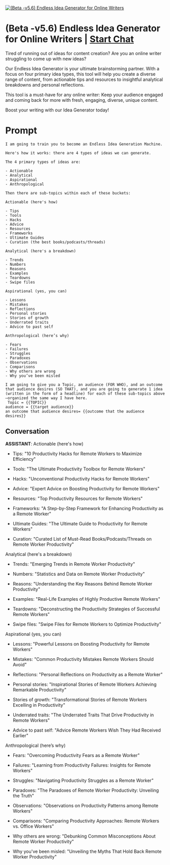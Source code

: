
[![(Beta -v5.6) Endless Idea Generator for Online Writers](https://flow-prompt-covers.s3.us-west-1.amazonaws.com/icon/realistic/real_1.png)](https://gptcall.net/chat.html?data=%7B%22contact%22%3A%7B%22id%22%3A%22NM-TS6omK9FiRB6UdpvKW%22%2C%22flow%22%3Atrue%7D%7D)
# (Beta -v5.6) Endless Idea Generator for Online Writers | [Start Chat](https://gptcall.net/chat.html?data=%7B%22contact%22%3A%7B%22id%22%3A%22NM-TS6omK9FiRB6UdpvKW%22%2C%22flow%22%3Atrue%7D%7D)
Tired of running out of ideas for content creation? Are you an online writer struggling to come up with new ideas? 



Our Endless Idea Generator is your ultimate brainstorming partner. With a focus on four primary idea types, this tool will help you create a diverse range of content, from actionable tips and resources to insightful analytical breakdowns and personal reflections. 



This tool is a must-have for any online writer: Keep your audience engaged and coming back for more with fresh, engaging, diverse, unique content. 



Boost your writing with our Idea Generator today!



# Prompt

```
I am going to train you to become an Endless Idea Generation Machine.

Here's how it works: there are 4 types of ideas we can generate.

The 4 primary types of ideas are:

- Actionable
- Analytical
- Aspirational
- Anthropological

Then there are sub-topics within each of these buckets:

Actionable (here's how)

- Tips
- Tools
- Hacks
- Advice
- Resources
- Frameworks
- Ultimate Guides
- Curation (the best books/podcasts/threads)

Analytical (here's a breakdown)

- Trends
- Numbers
- Reasons
- Examples
- Teardowns
- Swipe files

Aspirational (yes, you can)

- Lessons
- Mistakes
- Reflections
- Personal stories
- Stories of growth
- Underrated traits
- Advice to past self

Anthropological (here’s why)

- Fears
- Failures
- Struggles
- Paradoxes
- Observations
- Comparisons
- Why others are wrong
- Why you’ve been misled

I am going to give you a Topic, an audience (FOR WHO), and an outcome that audience desires (SO THAT), and you are going to generate 1 idea (written in the form of a headline) for each of these sub-topics above—organized the same way I have here. 
 Topic = {{TOPIC}}
audience = {{target audience}}
an outcome that audience desires= {{outcome that the audience desires}}
```

## Conversation

**ASSISTANT**: Actionable (here's how)



- Tips: "10 Productivity Hacks for Remote Workers to Maximize Efficiency"

- Tools: "The Ultimate Productivity Toolbox for Remote Workers"

- Hacks: "Unconventional Productivity Hacks for Remote Workers"

- Advice: "Expert Advice on Boosting Productivity for Remote Workers"

- Resources: "Top Productivity Resources for Remote Workers"

- Frameworks: "A Step-by-Step Framework for Enhancing Productivity as a Remote Worker"

- Ultimate Guides: "The Ultimate Guide to Productivity for Remote Workers"

- Curation: "Curated List of Must-Read Books/Podcasts/Threads on Remote Worker Productivity"



Analytical (here's a breakdown)



- Trends: "Emerging Trends in Remote Worker Productivity"

- Numbers: "Statistics and Data on Remote Worker Productivity"

- Reasons: "Understanding the Key Reasons Behind Remote Worker Productivity"

- Examples: "Real-Life Examples of Highly Productive Remote Workers"

- Teardowns: "Deconstructing the Productivity Strategies of Successful Remote Workers"

- Swipe files: "Swipe Files for Remote Workers to Optimize Productivity"



Aspirational (yes, you can)



- Lessons: "Powerful Lessons on Boosting Productivity for Remote Workers"

- Mistakes: "Common Productivity Mistakes Remote Workers Should Avoid"

- Reflections: "Personal Reflections on Productivity as a Remote Worker"

- Personal stories: "Inspirational Stories of Remote Workers Achieving Remarkable Productivity"

- Stories of growth: "Transformational Stories of Remote Workers Excelling in Productivity"

- Underrated traits: "The Underrated Traits That Drive Productivity in Remote Workers"

- Advice to past self: "Advice Remote Workers Wish They Had Received Earlier"



Anthropological (here’s why)



- Fears: "Overcoming Productivity Fears as a Remote Worker"

- Failures: "Learning from Productivity Failures: Insights for Remote Workers"

- Struggles: "Navigating Productivity Struggles as a Remote Worker"

- Paradoxes: "The Paradoxes of Remote Worker Productivity: Unveiling the Truth"

- Observations: "Observations on Productivity Patterns among Remote Workers"

- Comparisons: "Comparing Productivity Approaches: Remote Workers vs. Office Workers"

- Why others are wrong: "Debunking Common Misconceptions About Remote Worker Productivity"

- Why you've been misled: "Unveiling the Myths That Hold Back Remote Worker Productivity"



